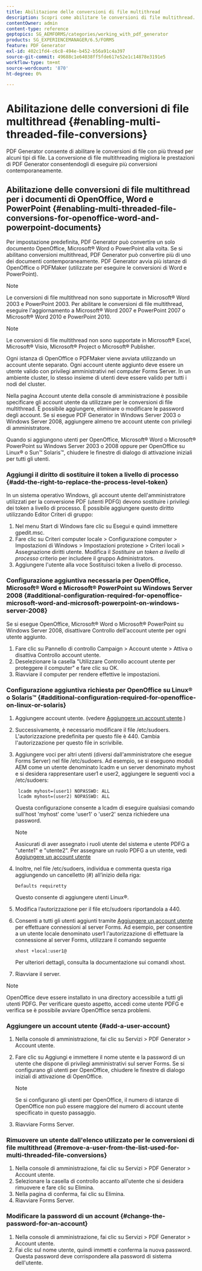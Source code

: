 ```yaml
---
title: Abilitazione delle conversioni di file multithread
description: Scopri come abilitare le conversioni di file multithread.
contentOwner: admin
content-type: reference
geptopics: SG_AEMFORMS/categories/working_with_pdf_generator
products: SG_EXPERIENCEMANAGER/6.5/FORMS
feature: PDF Generator
exl-id: 402c1fd4-c6c8-494e-b452-b56a91c4a397
source-git-commit: 49688c1e64038ff5fde617e52e1c14878e3191e5
workflow-type: tm+mt
source-wordcount: '870'
ht-degree: 0%

---
```


# Abilitazione delle conversioni di file multithread {#enabling-multi-threaded-file-conversions}

PDF Generator consente di abilitare le conversioni di file con più thread per alcuni tipi di file. La conversione di file multithreading migliora le prestazioni di PDF Generator consentendogli di eseguire più conversioni contemporaneamente.

## Abilitazione delle conversioni di file multithread per i documenti di OpenOffice, Word e PowerPoint {#enabling-multi-threaded-file-conversions-for-openoffice-word-and-powerpoint-documents}

Per impostazione predefinita, PDF Generator può convertire un solo documento OpenOffice, Microsoft® Word o PowerPoint alla volta. Se si abilitano conversioni multithread, PDF Generator può convertire più di uno dei documenti contemporaneamente. PDF Generator avvia più istanze di OpenOffice o PDFMaker (utilizzate per eseguire le conversioni di Word e PowerPoint).

>[!NOTE]
>
>Le conversioni di file multithread non sono supportate in Microsoft® Word 2003 e PowerPoint 2003. Per abilitare le conversioni di file multithread, eseguire l&#39;aggiornamento a Microsoft® Word 2007 e PowerPoint 2007 o Microsoft® Word 2010 e PowerPoint 2010.

>[!NOTE]
>
Le conversioni di file multithread non sono supportate in Microsoft® Excel, Microsoft® Visio, Microsoft® Project o Microsoft® Publisher.

Ogni istanza di OpenOffice o PDFMaker viene avviata utilizzando un account utente separato. Ogni account utente aggiunto deve essere un utente valido con privilegi amministrativi nel computer Forms Server. In un ambiente cluster, lo stesso insieme di utenti deve essere valido per tutti i nodi del cluster.

Nella pagina Account utente della console di amministrazione è possibile specificare gli account utente da utilizzare per le conversioni di file multithread. È possibile aggiungere, eliminare o modificare le password degli account. Se si esegue PDF Generator in Windows Server 2003 o Windows Server 2008, aggiungere almeno tre account utente con privilegi di amministratore.

Quando si aggiungono utenti per OpenOffice, Microsoft® Word o Microsoft® PowerPoint su Windows Server 2003 o 2008 oppure per OpenOffice su Linux® o Sun™ Solaris™, chiudere le finestre di dialogo di attivazione iniziali per tutti gli utenti.

### Aggiungi il diritto di sostituire il token a livello di processo {#add-the-right-to-replace-the-process-level-token}

In un sistema operativo Windows, gli account utente dell&#39;amministratore utilizzati per la conversione PDF (utenti PDFG) devono sostituire i privilegi dei token a livello di processo. È possibile aggiungere questo diritto utilizzando Editor Criteri di gruppo:

1. Nel menu Start di Windows fare clic su Esegui e quindi immettere gpedit.msc.
1. Fare clic su Criteri computer locale > Configurazione computer > Impostazioni di Windows > Impostazioni protezione > Criteri locali > Assegnazione diritti utente. Modifica il *Sostituire un token a livello di processo* criterio per includere il gruppo Administrators.
1. Aggiungere l&#39;utente alla voce Sostituisci token a livello di processo.

### Configurazione aggiuntiva necessaria per OpenOffice, Microsoft® Word e Microsoft® PowerPoint su Windows Server 2008 {#additional-configuration-required-for-openoffice-microsoft-word-and-microsoft-powerpoint-on-windows-server-2008}

Se si esegue OpenOffice, Microsoft® Word o Microsoft® PowerPoint su Windows Server 2008, disattivare Controllo dell&#39;account utente per ogni utente aggiunto.

1. Fare clic su Pannello di controllo Campaign > Account utente > Attiva o disattiva Controllo account utente.
1. Deselezionare la casella &quot;Utilizzare Controllo account utente per proteggere il computer&quot; e fare clic su OK.
1. Riavviare il computer per rendere effettive le impostazioni.

### Configurazione aggiuntiva richiesta per OpenOffice su Linux® o Solaris™ {#additional-configuration-required-for-openoffice-on-linux-or-solaris}

1. Aggiungere account utente. (vedere [Aggiungere un account utente](enabling-multi-threaded-file-conversions.md#add-a-user-account).)
1. Successivamente, è necessario modificare il file /etc/sudoers. L&#39;autorizzazione predefinita per questo file è 440. Cambia l&#39;autorizzazione per questo file in scrivibile.
1. Aggiungere voci per altri utenti (diversi dall&#39;amministratore che esegue Forms Server) nel file /etc/sudoers. Ad esempio, se si eseguono moduli AEM come un utente denominato lcadm e un server denominato myhost e si desidera rappresentare user1 e user2, aggiungere le seguenti voci a /etc/sudoers:

   ```shell
    lcadm myhost=(user1) NOPASSWD: ALL
    lcadm myhost=(user2) NOPASSWD: ALL
   ```

   Questa configurazione consente a lcadm di eseguire qualsiasi comando sull&#39;host &#39;myhost&#39; come &#39;user1&#39; o &#39;user2&#39; senza richiedere una password.

   >[!NOTE]
   >
   Assicurati di aver assegnato i ruoli utente del sistema e utente PDFG a &quot;utente1&quot; e &quot;utente2&quot;. Per assegnare un ruolo PDFG a un utente, vedi [Aggiungere un account utente](enabling-multi-threaded-file-conversions.md#add-a-user-account)

1. Inoltre, nel file /etc/sudoers, individua e commenta questa riga aggiungendo un cancelletto (#) all’inizio della riga:

   ```shell
   Defaults requiretty
   ```

   Questo consente di aggiungere utenti Linux®.

1. Modifica l’autorizzazione per il file etc/sudoers riportandola a 440.
1. Consenti a tutti gli utenti aggiunti tramite [Aggiungere un account utente](enabling-multi-threaded-file-conversions.md#add-a-user-account) per effettuare connessioni al server Forms. Ad esempio, per consentire a un utente locale denominato user1 l&#39;autorizzazione di effettuare la connessione al server Forms, utilizzare il comando seguente

   `xhost +local:user1@`

   Per ulteriori dettagli, consulta la documentazione sui comandi xhost.

1. Riavviare il server.

>[!NOTE]
>
OpenOffice deve essere installato in una directory accessibile a tutti gli utenti PDFG. Per verificare questo aspetto, accedi come utente PDFG e verifica se è possibile avviare OpenOffice senza problemi.

### Aggiungere un account utente {#add-a-user-account}

1. Nella console di amministrazione, fai clic su Servizi > PDF Generator > Account utente.
1. Fare clic su Aggiungi e immettere il nome utente e la password di un utente che dispone di privilegi amministrativi sul server Forms. Se si configurano gli utenti per OpenOffice, chiudere le finestre di dialogo iniziali di attivazione di OpenOffice.

   >[!NOTE]
   >
   Se si configurano gli utenti per OpenOffice, il numero di istanze di OpenOffice non può essere maggiore del numero di account utente specificato in questo passaggio.

1. Riavviare Forms Server.

### Rimuovere un utente dall&#39;elenco utilizzato per le conversioni di file multithread {#remove-a-user-from-the-list-used-for-multi-threaded-file-conversions}

1. Nella console di amministrazione, fai clic su Servizi > PDF Generator > Account utente.
1. Selezionare la casella di controllo accanto all&#39;utente che si desidera rimuovere e fare clic su Elimina.
1. Nella pagina di conferma, fai clic su Elimina.
1. Riavviare Forms Server.

### Modificare la password di un account {#change-the-password-for-an-account}

1. Nella console di amministrazione, fai clic su Servizi > PDF Generator > Account utente.
1. Fai clic sul nome utente, quindi immetti e conferma la nuova password. Questa password deve corrispondere alla password di sistema dell&#39;utente.
